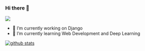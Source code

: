 ### Hi there 👋

[![](https://img.shields.io/badge/linkedin-%230077B5.svg?&style=for-the-badge&logo=linkedin&logoColor=white)](https://www.linkedin.com/in/köksal-kapucuoğlu-664912120/)

- 🔭 I’m currently working on Django
- 🌱 I’m currently learning Web Development and Deep Learning

[![github stats](https://github-readme-stats.vercel.app/api?username=koksalkapucuoglu&show_icons=true)](https://github.com/anuraghazra/github-readme-stats)

<!--
**koksalkapucuoglu/koksalkapucuoglu** is a ✨ _special_ ✨ repository because its `README.md` (this file) appears on your GitHub profile.

Here are some ideas to get you started:

- 🔭 I’m currently working on ...
- 🌱 I’m currently learning ...
- 👯 I’m looking to collaborate on ...
- 🤔 I’m looking for help with ...
- 💬 Ask me about ...
- 📫 How to reach me: ...
- 😄 Pronouns: ...
- ⚡ Fun fact: ...
-->



